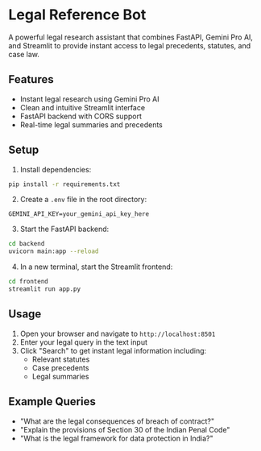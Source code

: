 # Legal Reference Bot

A powerful legal research assistant that combines FastAPI, Gemini Pro AI, and Streamlit to provide instant access to legal precedents, statutes, and case law.

## Features

- Instant legal research using Gemini Pro AI
- Clean and intuitive Streamlit interface
- FastAPI backend with CORS support
- Real-time legal summaries and precedents

## Setup

1. Install dependencies:
```bash
pip install -r requirements.txt
```

2. Create a `.env` file in the root directory:
```
GEMINI_API_KEY=your_gemini_api_key_here
```

3. Start the FastAPI backend:
```bash
cd backend
uvicorn main:app --reload
```

4. In a new terminal, start the Streamlit frontend:
```bash
cd frontend
streamlit run app.py
```

## Usage

1. Open your browser and navigate to `http://localhost:8501`
2. Enter your legal query in the text input
3. Click "Search" to get instant legal information including:
   - Relevant statutes
   - Case precedents
   - Legal summaries

## Example Queries

- "What are the legal consequences of breach of contract?"
- "Explain the provisions of Section 30 of the Indian Penal Code"
- "What is the legal framework for data protection in India?"
